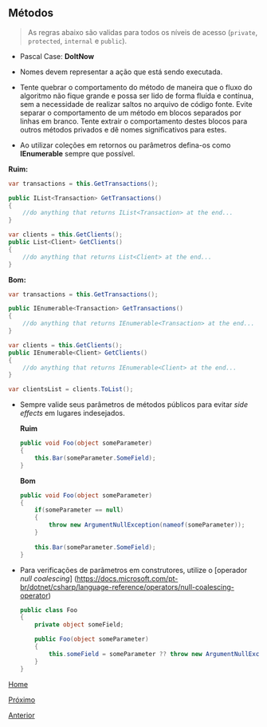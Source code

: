 ## Métodos
> As regras abaixo são validas para todos os níveis de acesso (`private`, `protected`, `internal` e `public`). 

- Pascal Case: **DoItNow**

- Nomes devem representar a ação que está sendo executada.

- Tente quebrar o comportamento do método de maneira que o fluxo do algoritmo não fique grande e possa ser lido de forma fluída e contínua, sem a necessidade de realizar saltos no arquivo de código fonte. Evite separar o comportamento de um método em blocos separados por linhas em branco. Tente extrair o comportamento destes blocos para outros métodos privados e dê nomes significativos para estes.

- Ao utilizar coleções em retornos ou parâmetros defina-os como **IEnumerable** sempre que possível. 

**Ruim:**
```c#
var transactions = this.GetTransactions();

public IList<Transaction> GetTransactions()
{
    //do anything that returns IList<Transaction> at the end...
}

var clients = this.GetClients();
public List<Client> GetClients()
{
    //do anything that returns List<Client> at the end...
}
```

**Bom:**
```c#
var transactions = this.GetTransactions();

public IEnumerable<Transaction> GetTransactions()
{
    //do anything that returns IEnumerable<Transaction> at the end...
}

var clients = this.GetClients();
public IEnumerable<Client> GetClients()
{
    //do anything that returns IEnumerable<Client> at the end...
}

var clientsList = clients.ToList();
```

- Sempre valide seus parâmetros de métodos públicos para evitar _side effects_ em lugares indesejados.

	**Ruim**
	```c#
	public void Foo(object someParameter)
	{
		this.Bar(someParameter.SomeField);
	}
	```

	**Bom**
	```c#
	public void Foo(object someParameter)
	{
		if(someParameter == null)
		{
			throw new ArgumentNullException(nameof(someParameter));
		}
		
		this.Bar(someParameter.SomeField);
	}
	```
- Para verificações de parâmetros em construtores, utilize o [operador _null coalescing_] (https://docs.microsoft.com/pt-br/dotnet/csharp/language-reference/operators/null-coalescing-operator)

	```c#
	public class Foo
	{
		private object someField;

		public Foo(object someParameter)
		{
			this.someField = someParameter ?? throw new ArgumentNullException(nameof(someParameter));
		}
	}
	```
	
	
[Home](https://github.com/Cappta/best-practices)

[Próximo](https://github.com/Cappta/best-practices/blob/master/codingGuidelines/Variables.md)

[Anterior](https://github.com/Cappta/best-practices/blob/master/codingGuidelines/Classes.md)